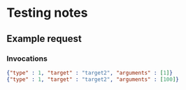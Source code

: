 # Testing notes

## Example request

### Invocations
```json
{"type" : 1, "target" : "target2", "arguments" : [1]}
{"type" : 1, "target" : "target2", "arguments" : [100]}
```

